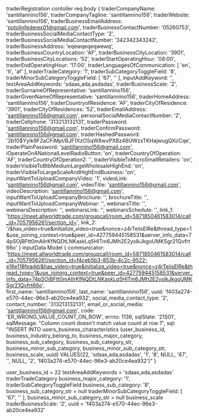 traderRegistration contoller req.body
{
  traderCompanyName: 'santillannino156',
  traderCompanyTagline: 'santillannino156',
  traderWebsite: 'santillannino156',
  traderBusinessEmailAddress: 'potolinfederex01@gmail.com',
  traderBusinessContactNumber: '05260753',
  traderBusinessSocialMediaContactType: '2',
  traderBusinessSocialMediaContactNumber: '342342343242',
  traderBusinessAddress: 'eqewqeqeqwewq',
  traderBusinessCountryLocation: 'AF',
  traderBusinessCityLocation: '3901',
  traderBusinessCityLocations: '52',
  traderStartOperatingHour: '08:00',
  traderEndOperatingHour: '17:00',
  traderLanguagesOfCommunication: [ 'en', 'tl', 'af' ],
  traderTradeCategory: '1',
  traderSubCategoryToggleField: '8',
  traderMinorSubCategoryToggleField: [ '67', '' ],
  inputAddKeyword: '',
  textAreaAddKeywords: 'sdaas,ada,asdadas',
  traderBusinessScale: '2',
  traderSurnameOfRepresentative: 'santillannino156',
  traderGivenNameOfRepresentative: 'santillannino156',
  traderHomeAddress: 'santillannino156',
  traderCountryofResidence: 'AF',
  traderCityOfResidence: '3901',
  traderCityOfResidences: '52',
  traderEmailAddress: 'santillannino156@gmail.com',
  personalSocialMediaContactNumber: '2',
  traderCellphone: '313213132131',
  traderPassword: 'santillannino156@gmail.com',
  traderConfirmPassword: 'santillannino156@gmail.com',
  traderHashedPassword: '$2b$10$YyIk9F2aCFiMpl/BJF1XzOSqW8wvPXBz48UWzxTKHajwugQXi/Cqe',
  traderPlainPassword: 'santillannino156@gmail.com',
  iOperateOnANationalLevelRadioButton: 'on',
  traderCountryOfOperation: 'AF',
  traderCountryOfOperation2: '',
  traderVisibleToMicroSmallRetailers: 'on',
  traderVisibleToBtbMediumLargeWholesaleHighEnd: 'on',
  traderVisibleToLargeScaleAndHighEndBusiness: 'on',
  inputWantToUploadCompanyVideo: '1',
  videoLink: 'santillannino156@gmail.com',
  videoTitle: 'santillannino156@gmail.com',
  videoDescription: 'santillannino156@gmail.com',
  inputWantToUploadCompanyBrochure: '',
  brochureTitle: '',
  inputWantToUploadCompanyWebinar: '',
  webinarsTitle: '',
  webinarsDescription: '',
  webinarsLink: '',
  webinarsSchedule: '',
  link_1: 'https://meet.allworldtrade.com/groupcall/room_id=5871850461583014/call_id=7057956261/section_id=',
  link_2: '/&has_video=true&initialize_video=true&nonce=z4rTeiisElRe&thread_type=1&use_joining_context=true&peer_id=427759445158531&server_info_data=74pSOjBFtt0mAIIrKfNQDtLNKaskLq5HITm6JMh2E2yslkJkgoUMKSgr21Qvfrt66o'
}
inputData
Model {
  communicator: 'https://meet.allworldtrade.com/groupcall/room_id=5871850461583014/call_id=7057956261/section_id=f4ceb5b3-853b-4c2c-9522-e16e118feadd/&has_video=true&initialize_video=true&nonce=z4rTeiisElRe&thread_type=1&use_joining_context=true&peer_id=427759445158531&server_info_data=74pSOjBFtt0mAIIrKfNQDtLNKaskLq5HITm6JMh2E2yslkJkgoUMKSgr21Qvfrt66o',     
  first_name: 'santillannino156',
  last_name: 'santillannino156',
  uuid: 'f403a274-e570-44ec-96e3-ab20ce4ea932',
  social_media_contact_type: '2',
  contact_number: '313213132131',
  email_or_social_media: 'santillannino156@gmail.com',
  code: 'ER_WRONG_VALUE_COUNT_ON_ROW',
  errno: 1136,
  sqlState: '21S01',
  sqlMessage: "Column count doesn't match value count at row 1",
  sql: "INSERT INTO users_business_characteristics (user_business_id, business_industry_belong_to, business_major_category, business_sub_category, business_sub_category_str, business_minor_sub_category, business_minor_sub_category_str, business_scale, uuid) VALUES(22, 'sdaas,ada,asdadas', '1', '8', NULL, '67', '', NULL, '2', 'f403a274-e570-44ec-96e3-ab20ce4ea932')"
}

user_business_id = 22
textAreaAddKeywords = 'sdaas,ada,asdadas'
traderTradeCategory business_major_category: '1',
traderSubCategoryToggleField business_sub_category: '8',
business_sub_category_str = null
traderMinorSubCategoryToggleField: [ '67', '' ],
business_minor_sub_category_str = null
business_scale  traderBusinessScale: '2',
uuid = 'f403a274-e570-44ec-96e3-ab20ce4ea932'